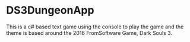 # DS3DungeonApp
This is a c# based text game using the console to play the game and the theme is based around the 2016 FromSoftware Game, Dark Souls 3.
